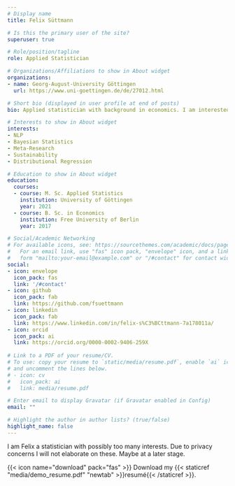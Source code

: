 ```yaml
---
# Display name
title: Felix Süttmann

# Is this the primary user of the site?
superuser: true

# Role/position/tagline
role: Applied Statistician

# Organizations/Affiliations to show in About widget
organizations:
- name: Georg-August-University Göttingen
  url: https://www.uni-goettingen.de/de/27012.html

# Short bio (displayed in user profile at end of posts)
bio: Applied statistician with background in economics. I am interested in topics related to text analysis, NPL, Bayesian statistics and sustainability. 

# Interests to show in About widget
interests:
- NLP
- Bayesian Statistics
- Meta-Research
- Sustainability
- Distributional Regression

# Education to show in About widget
education:
  courses:
  - course: M. Sc. Applied Statistics
    institution: University of Göttingen
    year: 2021
  - course: B. Sc. in Economics
    institution: Free University of Berlin
    year: 2017

# Social/Academic Networking
# For available icons, see: https://sourcethemes.com/academic/docs/page-builder/#icons
#   For an email link, use "fas" icon pack, "envelope" icon, and a link in the
#   form "mailto:your-email@example.com" or "/#contact" for contact widget.
social:
- icon: envelope
  icon_pack: fas
  link: '/#contact'
- icon: github
  icon_pack: fab
  link: https://github.com/fsuettmann
- icon: linkedin
  icon_pack: fab
  link: https://www.linkedin.com/in/felix-s%C3%BCttmann-7a178011a/
- icon: orcid
  icon_pack: ai
  link: https://orcid.org/0000-0002-9406-259X
  
# Link to a PDF of your resume/CV.
# To use: copy your resume to `static/media/resume.pdf`, enable `ai` icons in `params.toml`, 
# and uncomment the lines below.
# - icon: cv
#   icon_pack: ai
#   link: media/resume.pdf

# Enter email to display Gravatar (if Gravatar enabled in Config)
email: ""

# Highlight the author in author lists? (true/false)
highlight_name: false
---
```


I am Felix a statistician with possibly too many interests. Due to privacy concerns I will not elaborate on these. Maybe at a later stage. 

{{< icon name="download" pack="fas" >}} Download my {{< staticref "media/demo_resume.pdf" "newtab" >}}resumé{{< /staticref >}}.
